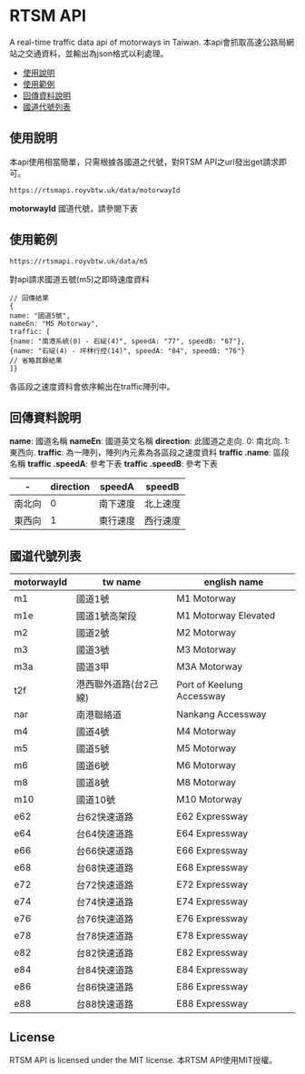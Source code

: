 # RTSM API

A real-time traffic data api of motorways in Taiwan. 本api會抓取高速公路局網站之交通資料，並輸出為json格式以利處理。

+ [使用說明](#使用說明)
+ [使用範例](#使用範例)
+ [回傳資料說明](#回傳資料說明)
+ [國道代號列表](#國道代號列表)

## 使用說明
本api使用相當簡單，只需根據各國道之代號，對RTSM API之url發出get請求即可。
```
https://rtsmapi.royvbtw.uk/data/motorwayId
```
**motorwayId** 國道代號，請參閱下表
## 使用範例
```
https://rtsmapi.royvbtw.uk/data/m5
```
對api請求國道五號(m5)之即時速度資料
```
// 回傳結果
{
name: "國道5號",
nameEn: "M5 Motorway",
traffic: [
{name: "南港系統(0) - 石碇(4)", speedA: "77", speedB: "67"},
{name: "石碇(4) - 坪林行控(14)", speedA: "84", speedB: "76"}
// 省略其餘結果
]}
```
各區段之速度資料會依序輸出在traffic陣列中。

## 回傳資料說明
**name**: 國道名稱
**nameEn**: 國道英文名稱
**direction**: 此國道之走向. 0: 南北向. 1: 東西向.
**traffic**: 為一陣列，陣列內元素為各區段之速度資料
**traffic .name**: 區段名稱
**traffic .speedA**: 參考下表
**traffic .speedB**: 參考下表

-|direction|speedA|speedB
---|---|---|---
南北向|0|南下速度|北上速度
東西向|1|東行速度|西行速度

## 國道代號列表
motorwayId|tw name|english name
---|---|---
m1|國道1號|M1 Motorway
m1e|國道1號高架段|M1 Motorway Elevated
m2|國道2號|M2 Motorway
m3|國道3號|M3 Motorway
m3a|國道3甲|M3A Motorway
t2f|港西聯外道路(台2己線)|Port of Keelung Accessway
nar|南港聯絡道|Nankang Accessway
m4|國道4號|M4 Motorway
m5|國道5號|M5 Motorway
m6|國道6號|M6 Motorway
m8|國道8號|M8 Motorway
m10|國道10號|M10 Motorway
e62|台62快速道路|E62 Expressway
e64|台64快速道路|E64 Expressway
e66|台66快速道路|E66 Expressway
e68|台68快速道路|E68 Expressway
e72|台72快速道路|E72 Expressway
e74|台74快速道路|E74 Expressway
e76|台76快速道路|E76 Expressway
e78|台78快速道路|E78 Expressway
e82|台82快速道路|E82 Expressway
e84|台84快速道路|E84 Expressway
e86|台86快速道路|E86 Expressway
e88|台88快速道路|E88 Expressway

## License
RTSM API is licensed under the MIT license.
本RTSM API使用MIT授權。
